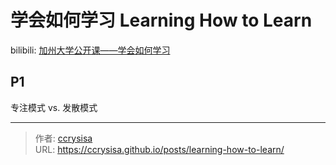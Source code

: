 # 学会如何学习 Learning How to Learn


<!--more-->

bilibili: [加州大学公开课——学会如何学习](https://www.bilibili.com/video/BV1cy4y1p7TC)

## P1

专注模式 vs. 发散模式


---

> 作者: [ccrysisa](https://github.com/ccrysisa)  
> URL: https://ccrysisa.github.io/posts/learning-how-to-learn/  


